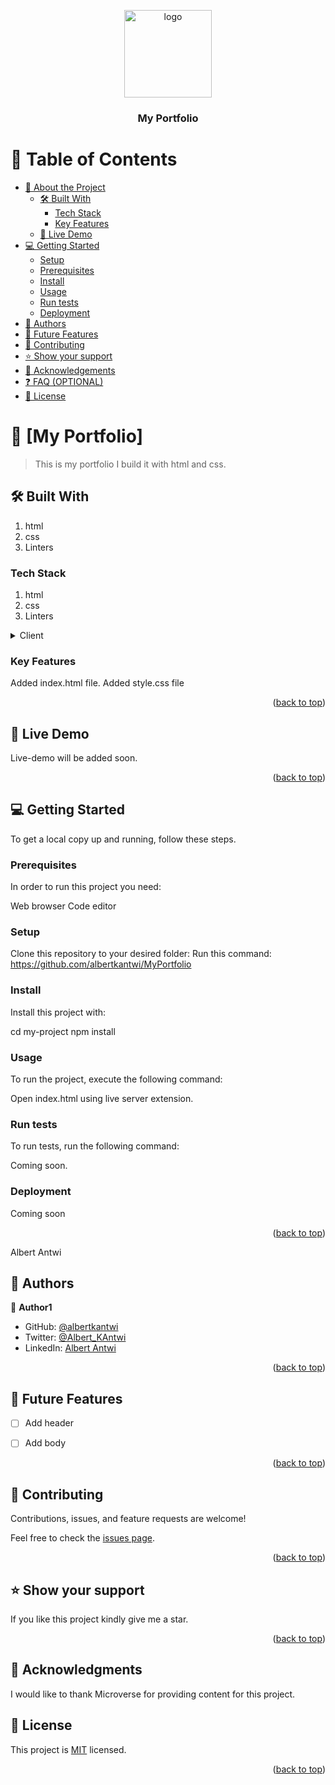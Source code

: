 <a name="My Portfolio"></a>

<div align="center">
  <img src="Albert" alt="logo" width="140"  height="auto" />
  <br/>

  <h3><b>My Portfolio</b></h3>

</div>

# 📗 Table of Contents

- [📖 About the Project](#about-project)
  - [🛠 Built With](#built-with)
    - [Tech Stack](#tech-stack)
    - [Key Features](#key-features)
  - [🚀 Live Demo](#live-demo)
- [💻 Getting Started](#getting-started)
  - [Setup](#setup)
  - [Prerequisites](#prerequisites)
  - [Install](#install)
  - [Usage](#usage)
  - [Run tests](#run-tests)
  - [Deployment](#deployment)
- [👥 Authors](#authors)
- [🔭 Future Features](#future-features)
- [🤝 Contributing](#contributing)
- [⭐️ Show your support](#support)
- [🙏 Acknowledgements](#acknowledgements)
- [❓ FAQ (OPTIONAL)](#faq)
- [📝 License](#license)


# 📖 [My Portfolio] <a name="about-project"></a>

> This is my portfolio I build it with html and css.

## 🛠 Built With <a name="built-with"></a>
1. html
2. css
3. Linters

### Tech Stack <a name="tech-stack"></a>
1. html
2. css
3. Linters

<details>
  <summary>Client</summary>
  <ul>
    <li><a href="https://indexhtml.org/">HTML</a></li>
    <li><a href="https://stylecss/">CSS</a></li>
    <li><a href="https://linters.org/">Linters</a></li>
  </ul>
</details>


### Key Features <a name="key-features"></a>

Added index.html file.
Added style.css file

<p align="right">(<a href="#readme-top">back to top</a>)</p>

## 🚀 Live Demo <a name="live-demo"></a>

Live-demo will be added soon.

<p align="right">(<a href="#readme-top">back to top</a>)</p>


## 💻 Getting Started <a name="getting-started"></a>

To get a local copy up and running, follow these steps.

### Prerequisites

In order to run this project you need:

Web browser
Code editor


### Setup

Clone this repository to your desired folder:
Run this command:
https://github.com/albertkantwi/MyPortfolio

### Install

Install this project with:

  cd my-project
  npm install

### Usage

To run the project, execute the following command:

Open index.html using live server extension.

### Run tests

To run tests, run the following command:

Coming soon.

### Deployment

Coming soon
 

<p align="right">(<a href="#readme-top">back to top</a>)</p>

Albert Antwi

## 👥 Authors <a name="authors"></a>

👤 **Author1**

- GitHub: [@albertkantwi](https://github.com/albertkantwi)
- Twitter: [@Albert_KAntwi](https://twitter.com/Albert_KAntwi?t=cdjVl5R1Vagv3xGkhypQmA&s=08)
- LinkedIn: [Albert Antwi](https://www.linkedin.com/in/albert-antwi-557291263)



<p align="right">(<a href="#readme-top">back to top</a>)</p>



## 🔭 Future Features <a name="future-features"></a>

- [ ] Add header
- [ ] Add body


<p align="right">(<a href="#readme-top">back to top</a>)</p>


## 🤝 Contributing <a name="contributing"></a>

Contributions, issues, and feature requests are welcome!

Feel free to check the [issues page](../../issues/).

<p align="right">(<a href="#readme-top">back to top</a>)</p>

## ⭐️ Show your support <a name="support"></a>



If you like this project kindly give me a star.

<p align="right">(<a href="#readme-top">back to top</a>)</p>


## 🙏 Acknowledgments <a name="acknowledgements"></a>

I would like to thank Microverse for providing content for this project.


## 📝 License <a name="license"></a>

This project is [MIT](./LICENSE) licensed.

<p align="right">(<a href="#readme-top">back to top</a>)</p>